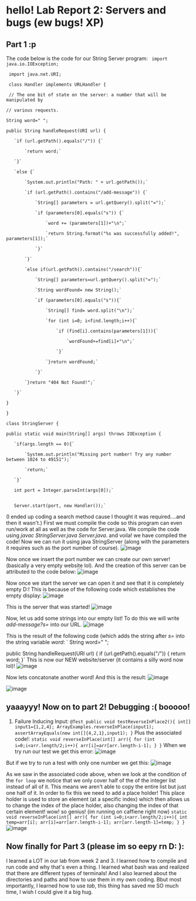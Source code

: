 # hello! Lab Report 2: Servers and bugs (ew bugs! XP)
## Part 1 :p
The code below is the code for our String Server program:
` import java.io.IOException;`

` import java.net.URI;`

` class Handler implements URLHandler {`

  ` // The one bit of state on the server: a number that will be manipulated by`
  
   `// various requests.`
   
   `String word=" ";`
   
   `public String handleRequest(URI url) {`
   
       `if (url.getPath().equals("/")) {`
       
           `return word;`
           
       `}`
       
       `else {`
       
           `System.out.println("Path: " + url.getPath());`
           
           `if (url.getPath().contains("/add-message")) {`
           
               `String[] parameters = url.getQuery().split("=");`
               
               `if (parameters[0].equals("s")) {`
               
                   `word += (parameters[1])+"\n";`
                   
                   `return String.format("%s was successfully added!", parameters[1]);`
                   
               `}`
               
           `}`
           
           `else if(url.getPath().contains("/search")){`
           
               `String[] parameters=url.getQuery().split("=");`
               
               `String wordFound= new String();`
               
               `if (parameters[0].equals("s")){`
               
                   `String[] find= word.split("\n");`
                   
                   `for (int i=0; i<find.length;i++){`
                   
                       `if (find[i].contains(parameters[1])){`
                       
                           `wordFound+=find[i]+"\n";`
                           
                       `}`
                       
                   `}return wordFound;`
                   
               `}`
               
           `}return "404 Not Found!";`
           
       `}`
       
   `}`
   
`}`

`class StringServer {`

   `public static void main(String[] args) throws IOException {`
   
       `if(args.length == 0){`
       
           `System.out.println("Missing port number! Try any number between 1024 to 49151");`
           
           `return;`
           
       `}`
       
       int port = Integer.parseInt(args[0]);`
       
       
       Server.start(port, new Handler());`
       
(I ended up coding a search method cause I thought it was required....and then it wasn't.)
First we must compile the code so this program can even run/work at all as well as the code for Server.java. We compile the code using *javac StringServer.java Server.java*.
and voila! we have compiled the code! Now we can run it using java StringServer (along with the parameters it requires such as the port number of course).
![image](CompiledAndRan.png)

Now once we insert the port number we can create our own server! (basically a very empty website lol). And the creation of this server can be attributed to the code below:
![image](WebsiteCodeStarted.png)

Now once we start the server we can open it and see that it is completely empty D:! This is because of the following code which establishes the empty display:
![image](ServerStarter.png)

This is the server that was started! 
![image](WebsiteStarted.png)

Now, let us add some strings into our empty list! To do this we will write *add-message?s=* into our URL.
![image](1stwordadded.png)

This is the result of the following code (which adds the string after *s=* into the string variable *word*:
` String word=" ";


   public String handleRequest(URI url) {
       if (url.getPath().equals("/")) {
           return word;
       }`
This is now our NEW website/server (it contains a silly word now lol)!
![image](yay1stword.png)

Now lets concatonate another word! And this is the result:
![image](2ndwordadded.png)

![image](twowordsadded.png)

## yaaayyy! Now on to part 2! Debugging :( booooo!
1. Failure Inducing Input: 
`@Test
public void testReverseInPlace2(){
   int[] input1={1,2,4};
   ArrayExamples.reverseInPlace(input1);
   assertArrayEquals(new int[]{4,2,1},input1);
  }`
Plus the associated code!:
`static void reverseInPlace(int[] arr){
   for (int i=0;i<arr.length/2;i++){
      arr[i]=arr[arr.length-i-1];
      }
   }`
When we try run our test we get this error:
![image](dawrongtest.png)

But if we try to run a test with only one number we get this:
![image](dacorrecttest.png)

As we saw in the associated code above, when we look at the condition of the `for loop` we notice that we only cover half of the of the integer list instead of all of it. This means we aren't able to copy the entire list but just one half of it. 
In order to fix this we need to add a place holder! This place holder is used to store an element (at a specific index) which then allows us to change the index of the place holder, also changing the index of that certain element! wow! so genius! (im running on caffiene right now)
`static void reverseInPlace(int[] arr){
   for (int i=0;i<arr.length/2;i++){
      int temp=arr[i];
      arr[i]=arr[arr.length-i-1];
      arr[arr.length-1]=temp;
      }
   }`
![image](twocorrecttests.png)
## Now finally for Part 3 (please im so eepy rn D: ):
I learned a LOT in our lab from week 2 and 3. I learned how to compile and run code and why that's even a thing. I learned what bash was and realized that there are different types of terminals! And I also learned about the directories and paths and how to use them in my own coding. Bbut most importantly, I learned how to use *tab*, this thing has saved me SO much time, I wish I could give it a big hug.
